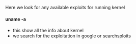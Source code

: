 Here we look for any available exploits for running kernel
#### uname -a
- this show all the info about kernel
- we search for the exploitation in google or searchsploits
